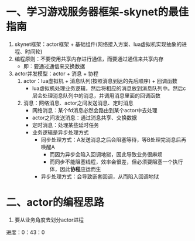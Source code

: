 # 一、学习游戏服务器框架-skynet的最佳指南
1. skynet框架：actor框架 + 基础组件(网络接入方案、lua虚拟机实现抽象的进程、时间轮)
2. 编程原则：不要使用共享内存进行通信，而要通过通信来共享内存 
    + 即：要通过通信来交换数据
3. actor并发模型：actor + 消息 + 协程
   1. actor：lua虚拟机 + 消息队列(按照消息到达的先后顺序) + 回调函数
       + lua虚拟机处理业务逻辑，然后将相应的消息放到消息队列中。然后c层会处理消息队列中的消息，并调用消息里面的回调函数
   2. 消息：网络消息、actor之间发送消息、定时消息
      + 网络消息：某个fd消息必然会路由到某个actor中去处理
      + actor之间发送消息：通过消息共享、交换数据
      + 定时消息：处理某些延时任务
      + 业务逻辑是异步处理方式
        + 同步处理方式：A发送消息之后会阻塞等待，等B处理完消息后再唤醒A
          + 而因为异步会陷入回调地狱，因此导致业务很麻烦
          + 而同步不能阻塞线程，效率会很差，但必须要阻塞一个执行体，因此**协程**应运而生
        + 异步处理方式：会导致嵌套回调，从而陷入回调地狱

# 二、actor的编程思路
1. 要从业务角度去划分actor进程


进度：0：43：0
